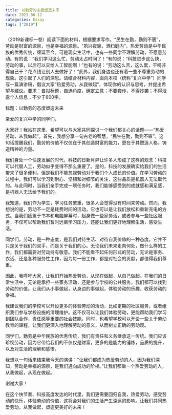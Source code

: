 ```yaml
---
title: 以勤劳的态度塑造未来
date: 2023-06-12
categories: Essay
tags: ["2019"]
---
```




（2019新课标一卷）阅读下面的材料，根据要求写作。“民生在勤，勤则不匮”，劳动是财富的源泉，也是幸福的源泉。“夙兴夜寐，洒扫庭内”，热爱劳动是中华民族的优秀传统，绵延至今。可是现实生活中，也有一些同学不理解劳动，不愿意劳动。有的说：“我们学习这么忙，劳动太占时间了！”有的说：“科技进步这么快，劳动的事，以后可以交给人工智能啊！”也有的说：“劳动这么苦，这么累，干吗非得自己干？花点钱让别人去做好了！”此外，我们身边也还有着一些不尊重劳动的现象。这引起了人们的深思。请结合材料内容，面向本校（统称“复兴中学”）同学写一篇演讲稿，倡议大家“热爱劳动，从我做起”，体现你的认识与思考，并提出希望与建议。要求：自拟标题，自选角度，确定立意；不要套作，不得抄袭；不得泄露个人信息；不少于800字。

标题：以勤劳的态度塑造未来

亲爱的复兴中学的同学们，

大家好！我站在这里，希望可以与大家共同探讨一个我们都关心的话题——“热爱劳动，从我做起”。首先，我想分享一句古老的智慧，“民生在勤，勤则不匮”。这句话提醒我们，勤劳的价值不仅仅在于其创造财富的能力，更在于其塑造人格，铸造精神的力量。

我们身处一个快速发展的时代，科技的日新月异让许多人形成了这样的观念：科技可以代替人工，劳动似乎变得不那么重要了。是的，科技的发展确实给我们的生活带来了很多便利，但是我们不能忽视劳动对于我们个人成长的价值。在学习劳动的过程中，我们可以学习到耐心、坚韧和对细节的关注，这些品质是机器人无法取代的。与此同时，当我们亲手完成一项任务时，我们能够感受到的成就感和满足感，是机器人无法给予我们的。

我知道，我们作为学生，学习任务繁重，很多人会觉得没有时间来劳动。然而，我想说的是，劳动不一定是耗费时间的活动，它也可以是让我们放松和重新充电的方式。当我们疲惫于书本和电脑屏幕时，起身做一些家务活，或者参与一些社区服务，不仅可以帮助我们暂时远离学习压力，还能让我们更好地理解生活，感受生活。

同学们，劳动，是一种态度，是我们对待生活、对待自我价值的一种态度。它并不只是关于我们的双手，而是关于我们的心。无论我们未来走向何处，做什么样的工作，我们都需要对劳动持有敬意。我们不能看不起任何形式的劳动，无论是家务、农活、还是各种服务性工作，因为每一份工作，都是对社会的贡献，都值得我们尊重。

因此，我呼吁大家，让我们开始热爱劳动，从现在做起，从自己做起。在我们的日常生活中，无论是承担一些家务活动，还是参与学校的公共服务，我们都可以找到劳动的价值。让我们从小事做起，从身边的事做起，体验劳动的乐趣，收获劳动的幸福。

我建议我们的学校可以开设更多的体验劳动的活动，比如定期的社区服务，或者组织我们参与学校设施的清理维护。这不仅可以让我们体验劳动，更能帮助我们学习到团队合作，责任感等重要的社会技能。同时，也希望学校可以开设一些关于劳动教育的课程，让我们更深入地理解劳动的意义，从而树立正确的劳动观。

同学们，勤劳是中华民族的优秀传统，我们有责任和义务继承这一传统。我们应该珍视劳动，因为它带给我们的不仅仅是财富，更多的是能力的锤炼，品质的提升，以及对生活的理解和感悟。

我想以一句话来结束我今天的演讲：“让我们都成为热爱劳动的人，因为我们深知，劳动是幸福的源泉，是我们通向成功的阶梯。”让我们都做一个热爱劳动的人，从我做起，从现在做起。

谢谢大家！

在这个快节奏、科技高度发达的时代里，我们更需要回归自我，热爱劳动，感受劳动的快乐，体验劳动的价值，这将会对我们的生活产生深远的影响。让我们共同热爱劳动，从我做起，塑造更美好的未来！